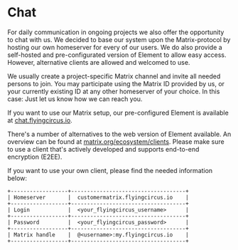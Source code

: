 # Chat

For daily communication in ongoing projects we also offer the opportunity to chat with us.
We decided to base our system upon the Matrix-protocol by hosting our own homeserver for every of our users. We do also provide a self-hosted and pre-configurated version of Element to allow easy access. However, alternative clients are allowed and welcomed to use.

We usually create a project-specific Matrix channel and invite all needed persons to join. You may participate using the Matrix ID provided by us, or your currently existing ID at any other homeserver of your choice. In this case: Just let us know how we can reach you.

If you want to use our Matrix setup, our pre-configured Element is available at [chat.flyingcircus.io](https://chat.flyingcircus.io).

There's a number of alternatives to the web version of Element available. An overview can be found at [matrix.org/ecosystem/clients](https://matrix.org/ecosystem/clients/).
Please make sure to use a client that's actively developed and supports end-to-end encryption (E2EE).

If you want to use your own client, please find the needed information below:

```{eval-rst}
+------------------+------------------------------------+
| Homeserver       |  customermatrix.flyingcircus.io    |
+------------------+------------------------------------+
| Login            |  <your_flyingcircus_username>      |
+------------------+------------------------------------+
| Password         |  <your_flyingcircus_password>      |
+------------------+------------------------------------+
| Matrix handle    |  @<username>:my.flyingcircus.io    |
+------------------+------------------------------------+
```
